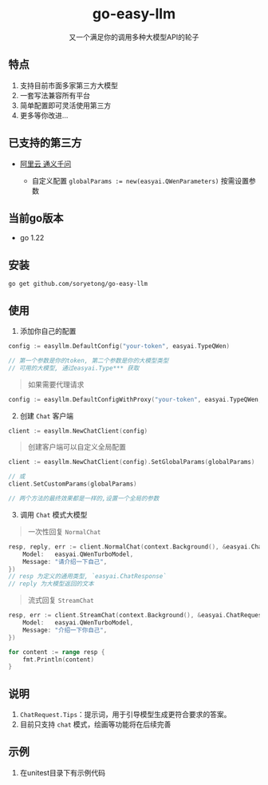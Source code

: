<h1 align="center">go-easy-llm</h1>

<p align="center"> 又一个满足你的调用多种大模型API的轮子</p>

<p align="center">

</p>

<p align="center">

</p>

## 特点

1. 支持目前市面多家第三方大模型
2. 一套写法兼容所有平台
3. 简单配置即可灵活使用第三方 
4. 更多等你改进...

## 已支持的第三方

- [阿里云 通义千问](https://help.aliyun.com/zh/model-studio/developer-reference/tongyi-qianwen)
    
    - 自定义配置 `globalParams := new(easyai.QWenParameters)` 按需设置参数


## 当前go版本

- go 1.22

## 安装

```shell
go get github.com/soryetong/go-easy-llm
```

## 使用

1. 添加你自己的配置
```go
config := easyllm.DefaultConfig("your-token", easyai.TypeQWen)

// 第一个参数是你的token, 第二个参数是你的大模型类型
// 可用的大模型, 通过easyai.Type*** 获取
```
> 如果需要代理请求
```go
config := easyllm.DefaultConfigWithProxy("your-token", easyai.TypeQWen, "your-proxy-url")
```


2. 创建 `Chat` 客户端
```go
client := easyllm.NewChatClient(config)
```
> 创建客户端可以自定义全局配置
```go
client := easyllm.NewChatClient(config).SetGlobalParams(globalParams)

// 或
client.SetCustomParams(globalParams)

// 两个方法的最终效果都是一样的,设置一个全局的参数
```

3. 调用 `Chat` 模式大模型
> 一次性回复 `NormalChat`
```go
resp, reply, err := client.NormalChat(context.Background(), &easyai.ChatRequest{
    Model:   easyai.QWenTurboModel,
    Message: "请介绍一下自己",
})
// resp 为定义的通用类型, `easyai.ChatResponse`
// reply 为大模型返回的文本
```

> 流式回复 `StreamChat`
```go
resp, err := client.StreamChat(context.Background(), &easyai.ChatRequest{
    Model:   easyai.QWenTurboModel,
    Message: "介绍一下你自己",
})

for content := range resp {
    fmt.Println(content)
}
```

## 说明
1. `ChatRequest.Tips`：提示词，用于引导模型生成更符合要求的答案。
2. 目前只支持 `chat` 模式，绘画等功能将在后续完善


## 示例
1. 在unitest目录下有示例代码